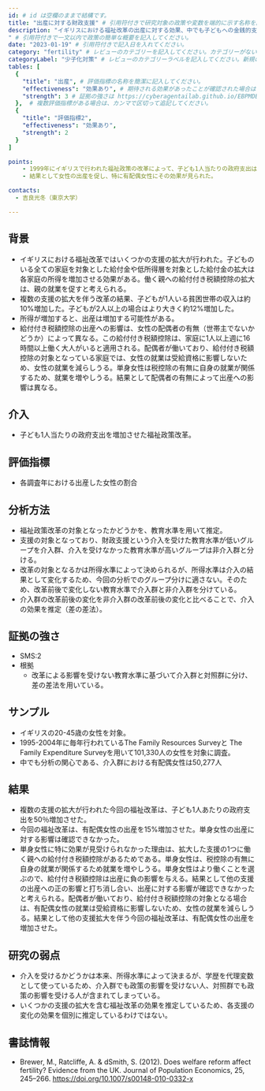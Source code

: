 ```yaml
---
id: # id は空欄のままで結構です。
title: "出産に対する財政支援" # 引用符付きで研究対象の政策や変数を端的に示す名称を記入してください。
description: "イギリスにおける福祉改革の出産に対する効果、中でも子どもへの金銭的支援の拡大による出産に対する効果。
" # 引用符付きで一文以内で政策の簡単な概要を記入してください。
date: "2023-01-19" # 引用符付きで記入日を入れてください。
category: "fertility" # レビューのカテゴリーを記入してください。カテゴリーがない場合は新規で作成してください。その際、カテゴリを端的に示す英単語を選んでください。
categoryLabel: "少子化対策" # レビューのカテゴリーラベルを記入してください。新規の場合はカテゴリを端的に示す名称を選んでください。
tables: [
  {
    "title": "出産", # 評価指標の名称を簡潔に記入してください。
    "effectiveness": "効果あり", # 期待される効果があったことが確認された場合は"効果あり"、期待される効果がなかったり、逆効果だったことが確認された場合は"効果なし"、状況によって効果があったりなかったりする場合は"ミックス"、検出力不足や研究の不備によって結論が出せない場合は"不明" としてください。
    "strength": 3 # 証拠の強さは https://cyberagentailab.github.io/EBPMDB/sms を参照してください。
  },  # 複数評価指標がある場合は、カンマで区切って追記してください。
  {
    "title": "評価指標2",
    "effectiveness": "効果あり",
    "strength": 2
  }
]

points:
    - 1999年にイギリスで行われた福祉政策の改革によって、子ども1人当たりの政府支出は50%増加し、貧困世帯では世帯所得が約10％増加した。
    - 結果として女性の出産を促し、特に有配偶女性にその効果が見られた。

contacts:
  - 吉良光冬（東京大学）

---
```


## 背景 
- イギリスにおける福祉改革ではいくつかの支援の拡大が行われた。子どものいる全ての家庭を対象とした給付金や低所得層を対象とした給付金の拡大は各家庭の所得を増加させる効果がある。働く親への給付付き税額控除の拡大は、親の就業を促すと考えられる。
- 複数の支援の拡大を伴う改革の結果、子どもが1人いる貧困世帯の収入は約10%増加した。子どもが2人以上の場合はより大きく約12%増加した。
- 所得が増加すると、出産は増加する可能性がある。
- 給付付き税額控除の出産への影響は、女性の配偶者の有無（世帯主でないかどうか）によって異なる。この給付付き税額控除は、家庭に1人以上週に16時間以上働く大人がいると適用される。配偶者が働いており、給付付き税額控除の対象となっている家庭では、女性の就業は受給資格に影響しないため、女性の就業を減らしうる。単身女性は税控除の有無に自身の就業が関係するため、就業を増やしうる。結果として配偶者の有無によって出産への影響は異なる。



## 介入
- 子ども1人当たりの政府支出を増加させた福祉政策改革。

## 評価指標
- 各調査年における出産した女性の割合

## 分析方法
- 福祉政策改革の対象となったかどうかを、教育水準を用いて推定。
- 支援の対象となっており、財政支援という介入を受けた教育水準が低いグループを介入群、介入を受けなかった教育水準が高いグループは非介入群と分ける。
- 改革の対象となるかは所得水準によって決められるが、所得水準は介入の結果として変化するため、今回の分析でのグループ分けに適さない。そのため、改革前後で変化しない教育水準で介入群と非介入群を分けている。
- 介入群の改革前後の変化を非介入群の改革前後の変化と比べることで、介入の効果を推定（差の差法）。

## 証拠の強さ
- SMS:2
- 根拠 
    - 改革による影響を受けない教育水準に基づいて介入群と対照群に分け、差の差法を用いている。

## サンプル
- イギリスの20-45歳の女性を対象。
- 1995-2004年に毎年行われているThe Family Resources Surveyと The Family Expenditure Surveyを用いて101,330人の女性を対象に調査。
- 中でも分析の関心である、介入群における有配偶女性は50,277人

## 結果
- 複数の支援の拡大が行われた今回の福祉改革は、子ども1人あたりの政府支出を50％増加させた。
- 今回の福祉改革は、有配偶女性の出産を15%増加させた。単身女性の出産に対する影響は確認できなかった。
- 単身女性に特に効果が見受けられなかった理由は、拡大した支援の1つに働く親への給付付き税額控除があるためである。単身女性は、税控除の有無に自身の就業が関係するため就業を増やしうる。単身女性はより働くことを選ぶので、給付付き税額控除は出産に負の影響を与える。結果として他の支援の出産への正の影響と打ち消し合い、出産に対する影響が確認できなかったと考えられる。配偶者が働いており、給付付き税額控除の対象となる場合は、有配偶女性の就業は受給資格に影響しないため、女性の就業を減らしうる。結果として他の支援拡大を伴う今回の福祉改革は、有配偶女性の出産を増加させた。

## 研究の弱点
- 介入を受けるかどうかは本来、所得水準によって決まるが、学歴を代理変数として使っているため、介入群でも政策の影響を受けない人、対照群でも政策の影響を受ける人が含まれてしまっている。
- いくつかの支援の拡大を含む福祉改革の効果を推定しているため、各支援の変化の効果を個別に推定しているわけではない。

## 書誌情報
- Brewer, M., Ratcliffe, A. & dSmith, S. (2012). Does welfare reform affect fertility? Evidence from the UK. Journal of Population Economics, 25, 245–266. https://doi.org/10.1007/s00148-010-0332-x

